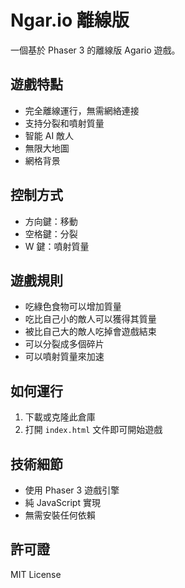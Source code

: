 # Ngar.io 離線版

一個基於 Phaser 3 的離線版 Agario 遊戲。

## 遊戲特點

- 完全離線運行，無需網絡連接
- 支持分裂和噴射質量
- 智能 AI 敵人
- 無限大地圖
- 網格背景

## 控制方式

- 方向鍵：移動
- 空格鍵：分裂
- W 鍵：噴射質量

## 遊戲規則

- 吃綠色食物可以增加質量
- 吃比自己小的敵人可以獲得其質量
- 被比自己大的敵人吃掉會遊戲結束
- 可以分裂成多個碎片
- 可以噴射質量來加速

## 如何運行

1. 下載或克隆此倉庫
2. 打開 `index.html` 文件即可開始遊戲

## 技術細節

- 使用 Phaser 3 遊戲引擎
- 純 JavaScript 實現
- 無需安裝任何依賴

## 許可證

MIT License 